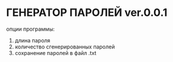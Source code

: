 # ГЕНЕРАТОР ПАРОЛЕЙ ver.0.0.1
опции программы:

1. длина пароля
2. количество сгенерированных паролей
3. сохранение паролей в файл .txt

